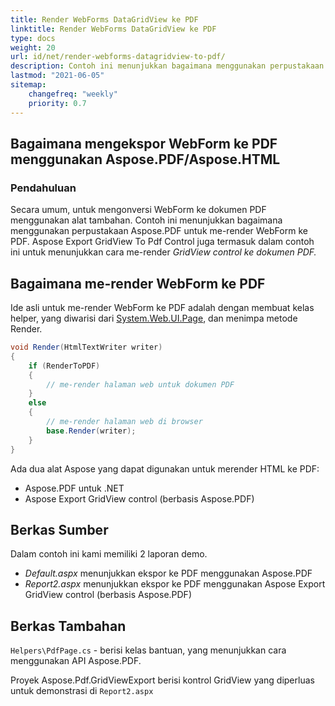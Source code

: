 ```yaml
---
title: Render WebForms DataGridView ke PDF
linktitle: Render WebForms DataGridView ke PDF
type: docs
weight: 20
url: id/net/render-webforms-datagridview-to-pdf/
description: Contoh ini menunjukkan bagaimana menggunakan perpustakaan Aspose.PDF untuk me-render WebForm ke PDF.
lastmod: "2021-06-05"
sitemap:
    changefreq: "weekly"
    priority: 0.7
---
```


## Bagaimana mengekspor WebForm ke PDF menggunakan Aspose.PDF/Aspose.HTML

### Pendahuluan

Secara umum, untuk mengonversi WebForm ke dokumen PDF menggunakan alat tambahan. Contoh ini menunjukkan bagaimana menggunakan perpustakaan Aspose.PDF untuk me-render WebForm ke PDF. Aspose Export GridView To Pdf Control juga termasuk dalam contoh ini untuk menunjukkan cara me-render _GridView control ke dokumen PDF._

## Bagaimana me-render WebForm ke PDF

Ide asli untuk me-render WebForm ke PDF adalah dengan membuat kelas helper, yang diwarisi dari [System.Web.UI.Page](https://msdn.microsoft.com/en-US/library/System.Web.UI.Page.aspx), dan menimpa metode Render.</em></p>

```csharp
void Render(HtmlTextWriter writer)
{
    if (RenderToPDF)
    {
        // me-render halaman web untuk dokumen PDF
    }
    else
    {
        // me-render halaman web di browser
        base.Render(writer);
    }
}
```
Ada dua alat Aspose yang dapat digunakan untuk merender HTML ke PDF:

- Aspose.PDF untuk .NET
- Aspose Export GridView control (berbasis Aspose.PDF)

## Berkas Sumber

Dalam contoh ini kami memiliki 2 laporan demo.

- _Default.aspx_ menunjukkan ekspor ke PDF menggunakan Aspose.PDF
- _Report2.aspx_ menunjukkan ekspor ke PDF menggunakan Aspose Export GridView control (berbasis Aspose.PDF)

## Berkas Tambahan

`Helpers\PdfPage.cs` - berisi kelas bantuan, yang menunjukkan cara menggunakan API Aspose.PDF.

Proyek Aspose.Pdf.GridViewExport berisi kontrol GridView yang diperluas untuk demonstrasi di `Report2.aspx`
